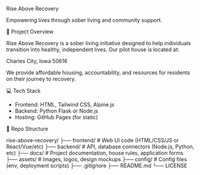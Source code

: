 Rise Above Recovery

Empowering lives through sober living and community support.

🏡 Project Overview

Rise Above Recovery is a sober living initiative designed to help individuals transition into healthy, independent lives. Our pilot house is located at:

Charles City, Iowa 50616

We provide affordable housing, accountability, and resources for residents on their journey to recovery.

💻 Tech Stack

- Frontend: HTML, Tailwind CSS, Alpine.js
- Backend: Python Flask or Node.js
- Hosting: GitHub Pages (for static)

📁 Repo Structure

rise-above-recovery/
├── frontend/             # Web UI code (HTML/CSS/JS or React/Vue/etc)
├── backend/              # API, database connectors (Node.js, Python, etc)
├── docs/                 # Project documentation, house rules, application forms
├── assets/               # Images, logos, design mockups
├── config/               # Config files (env, deployment scripts)
├── .gitignore
├── README.md
└── LICENSE
